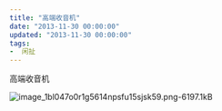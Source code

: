 ```yaml
---
title: "高端收音机"
date: "2013-11-30 00:00:00"
updated: "2013-11-30 00:00:00"
tags:
-  闲扯
---
```



高端收音机

[](/notename/ "archive 20131130")

![image_1bl047o0r1g5614npsfu15sjsk59.png-6197.1kB][1]

  [1]: /images/3620a27d636efeb6417dad593edf1452.png
